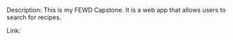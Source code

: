 Description: This is my FEWD Capstone. It is a web app that allows users to search for recipes. 

Link: 